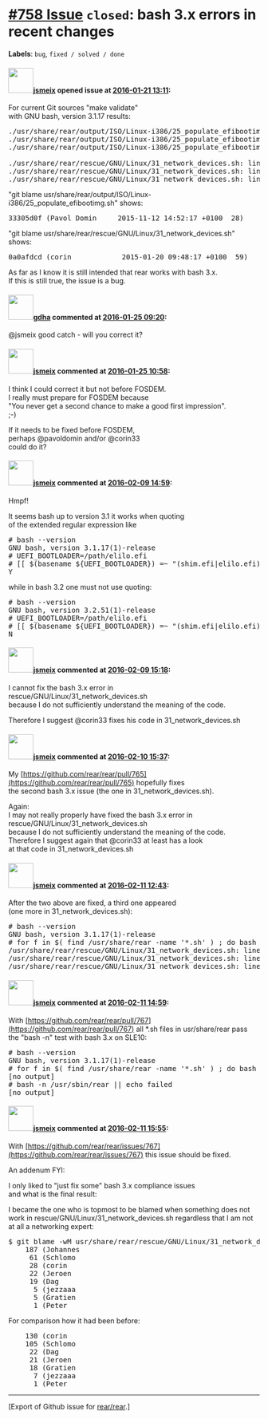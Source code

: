 [\#758 Issue](https://github.com/rear/rear/issues/758) `closed`: bash 3.x errors in recent changes
==================================================================================================

**Labels**: `bug`, `fixed / solved / done`

#### <img src="https://avatars.githubusercontent.com/u/1788608?u=925fc54e2ce01551392622446ece427f51e2f0ce&v=4" width="50">[jsmeix](https://github.com/jsmeix) opened issue at [2016-01-21 13:11](https://github.com/rear/rear/issues/758):

For current Git sources "make validate"  
with GNU bash, version 3.1.17 results:

<pre>
./usr/share/rear/output/ISO/Linux-i386/25_populate_efibootimg.sh: line 28: unexpected argument `(' to conditional binary operator
./usr/share/rear/output/ISO/Linux-i386/25_populate_efibootimg.sh: line 28: syntax error near `(s'
./usr/share/rear/output/ISO/Linux-i386/25_populate_efibootimg.sh: line 28: `    if [[ $(basename ${UEFI_BOOTLOADER}) =~ (shim.efi|elilo.efi) ]]; then '

./usr/share/rear/rescue/GNU/Linux/31_network_devices.sh: line 59: unexpected argument `(' to conditional binary operator
./usr/share/rear/rescue/GNU/Linux/31_network_devices.sh: line 59: syntax error near `(^'
./usr/share/rear/rescue/GNU/Linux/31_network_devices.sh: line 59: `    if [ $DEVICE != "bonding_masters" ] && ! [[ $VIRTUAL_DEVICES =~ (^|[[:space:]])${DEVICE}($|[[:space:]]) ]]'
</pre>

"git blame
usr/share/rear/output/ISO/Linux-i386/25\_populate\_efibootimg.sh" shows:

<pre>
33305d0f (Pavol Domin     2015-11-12 14:52:17 +0100  28)     if [[ $(basename ${UEFI_BOOTLOADER}) =~ (shim.efi|elilo.efi) ]]; then
</pre>

"git blame usr/share/rear/rescue/GNU/Linux/31\_network\_devices.sh"
shows:

<pre>
0a0afdcd (corin            2015-01-20 09:48:17 +0100  59)       if [ $DEVICE != "bonding_masters" ] && ! [[ $VIRTUAL_DEVICES =~ (^|[[:space:]])${DEVICE}($|[[:space:]]) ]]
</pre>

As far as I know it is still intended that rear works with bash 3.x.  
If this is still true, the issue is a bug.

#### <img src="https://avatars.githubusercontent.com/u/888633?u=cdaeb31efcc0048d3619651aa18dd4b76e636b21&v=4" width="50">[gdha](https://github.com/gdha) commented at [2016-01-25 09:20](https://github.com/rear/rear/issues/758#issuecomment-174445398):

@jsmeix good catch - will you correct it?

#### <img src="https://avatars.githubusercontent.com/u/1788608?u=925fc54e2ce01551392622446ece427f51e2f0ce&v=4" width="50">[jsmeix](https://github.com/jsmeix) commented at [2016-01-25 10:58](https://github.com/rear/rear/issues/758#issuecomment-174470251):

I think I could correct it but not before FOSDEM.  
I really must prepare for FOSDEM because  
"You never get a second chance to make a good first impression".  
;-)

If it needs to be fixed before FOSDEM,  
perhaps @pavoldomin and/or @corin33  
could do it?

#### <img src="https://avatars.githubusercontent.com/u/1788608?u=925fc54e2ce01551392622446ece427f51e2f0ce&v=4" width="50">[jsmeix](https://github.com/jsmeix) commented at [2016-02-09 14:59](https://github.com/rear/rear/issues/758#issuecomment-181903918):

Hmpf!

It seems bash up to version 3.1 it works when quoting  
of the extended regular expression like

<pre>
# bash --version
GNU bash, version 3.1.17(1)-release
# UEFI_BOOTLOADER=/path/elilo.efi
# [[ $(basename ${UEFI_BOOTLOADER}) =~ "(shim.efi|elilo.efi)" ]] && echo Y || echo N
Y
</pre>

while in bash 3.2 one must not use quoting:

<pre>
# bash --version
GNU bash, version 3.2.51(1)-release
# UEFI_BOOTLOADER=/path/elilo.efi
# [[ $(basename ${UEFI_BOOTLOADER}) =~ "(shim.efi|elilo.efi)" ]] && echo Y || echo N
N
</pre>

#### <img src="https://avatars.githubusercontent.com/u/1788608?u=925fc54e2ce01551392622446ece427f51e2f0ce&v=4" width="50">[jsmeix](https://github.com/jsmeix) commented at [2016-02-09 15:18](https://github.com/rear/rear/issues/758#issuecomment-181911220):

I cannot fix the bash 3.x error in  
rescue/GNU/Linux/31\_network\_devices.sh  
because I do not sufficiently understand the meaning of the code.

Therefore I suggest @corin33 fixes his code in 31\_network\_devices.sh

#### <img src="https://avatars.githubusercontent.com/u/1788608?u=925fc54e2ce01551392622446ece427f51e2f0ce&v=4" width="50">[jsmeix](https://github.com/jsmeix) commented at [2016-02-10 15:37](https://github.com/rear/rear/issues/758#issuecomment-182431096):

My
[https://github.com/rear/rear/pull/765](https://github.com/rear/rear/pull/765)
hopefully fixes  
the second bash 3.x issue (the one in 31\_network\_devices.sh).

Again:  
I may not really properly have fixed the bash 3.x error in  
rescue/GNU/Linux/31\_network\_devices.sh  
because I do not sufficiently understand the meaning of the code.  
Therefore I suggest again that @corin33 at least has a look  
at that code in 31\_network\_devices.sh

#### <img src="https://avatars.githubusercontent.com/u/1788608?u=925fc54e2ce01551392622446ece427f51e2f0ce&v=4" width="50">[jsmeix](https://github.com/jsmeix) commented at [2016-02-11 12:43](https://github.com/rear/rear/issues/758#issuecomment-182845648):

After the two above are fixed, a third one appeared  
(one more in 31\_network\_devices.sh):

<pre>
# bash --version
GNU bash, version 3.1.17(1)-release
# for f in $( find /usr/share/rear -name '*.sh' ) ; do bash -n $f ; done
/usr/share/rear/rescue/GNU/Linux/31_network_devices.sh: line 162: unexpected argument `(' to conditional binary operator
/usr/share/rear/rescue/GNU/Linux/31_network_devices.sh: line 162: syntax error near `(^'
/usr/share/rear/rescue/GNU/Linux/31_network_devices.sh: line 162: `     [[ $VLANS_SET_UP =~ (^|[[:space:]])$IFACE($|[[:space:]]) ]] && return'
</pre>

#### <img src="https://avatars.githubusercontent.com/u/1788608?u=925fc54e2ce01551392622446ece427f51e2f0ce&v=4" width="50">[jsmeix](https://github.com/jsmeix) commented at [2016-02-11 14:59](https://github.com/rear/rear/issues/758#issuecomment-182898034):

With
[https://github.com/rear/rear/pull/767](https://github.com/rear/rear/pull/767)
all \*.sh files in usr/share/rear pass the "bash -n" test with bash 3.x
on SLE10:

<pre>
# bash --version
GNU bash, version 3.1.17(1)-release
# for f in $( find /usr/share/rear -name '*.sh' ) ; do bash -n $f || echo $f failed ; done
[no output]
# bash -n /usr/sbin/rear || echo failed
[no output]
</pre>

#### <img src="https://avatars.githubusercontent.com/u/1788608?u=925fc54e2ce01551392622446ece427f51e2f0ce&v=4" width="50">[jsmeix](https://github.com/jsmeix) commented at [2016-02-11 15:55](https://github.com/rear/rear/issues/758#issuecomment-182930790):

With
[https://github.com/rear/rear/issues/767](https://github.com/rear/rear/issues/767)
this issue should be fixed.

An addenum FYI:

I only liked to "just fix some" bash 3.x compliance issues  
and what is the final result:

I became the one who is topmost to be blamed when something does not
work in rescue/GNU/Linux/31\_network\_devices.sh regardless that I am
not at all a networking expert:

<pre>
$ git blame -wM usr/share/rear/rescue/GNU/Linux/31_network_devices.sh | cut -d ' ' -f2 | sort | uniq -c | sort -rn
    187 (Johannes
     61 (Schlomo
     28 (corin
     22 (Jeroen
     19 (Dag
      5 (jezzaaa
      5 (Gratien
      1 (Peter
</pre>

For comparison how it had been before:

<pre>
    130 (corin
    105 (Schlomo
     22 (Dag
     21 (Jeroen
     18 (Gratien
      7 (jezzaaa
      1 (Peter
</pre>

------------------------------------------------------------------------

\[Export of Github issue for
[rear/rear](https://github.com/rear/rear).\]
